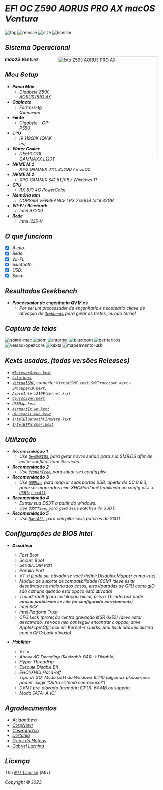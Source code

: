 # *EFI OC Z590 AORUS PRO AX macOS Ventura*



![tag](https://img.shields.io/github/v/release/Gilberto-Mascena/Z590-AORUS-PRO-AX?include_prereleases)
![release](https://img.shields.io/github/release-date/Gilberto-Mascena/Z590-AORUS-PRO-AX)
![size](https://img.shields.io/github/repo-size/Gilberto-Mascena/Z590-AORUS-PRO-AX)
![license](https://img.shields.io/github/license/Gilberto-Mascena/Z590-AORUS-PRO-AX)
##

## *Sistema Operacional*

<img align="right" src="./img/bannerp.png" alt=" foto Z590 AORUS PRO AX" width="330">

_**macOS**  **Ventura**_

##

## *Meu Setup*

- _**Placa Mãe**_
  - <a href="https://www.gigabyte.com/br/Motherboard/Z590-AORUS-PRO-AX-rev-10#kf" target="_blank">*Gigabyte Z590 AORUS PRO AX*</a>
- _**Gabinete**_
  - *Fortress-tg Gamemax*
- **Fonte**
  - *Gigabyte - GP-P550*
- _**CPU**_
  - *i9 11900K (QV1K es)*
- _**Water Cooler**_
  - *DEEPCOOL GAMMAXX L120T*
- _**NVME M.2**_
  - *XPG GAMMIX S11L 256GB / macOS*
- _**NVME M.2**_
  - *XPG GAMMIX S41 512GB / Windows 11*
- _**GPU**_
  - *RX 570 4G PowerColor*
- _**Memória ram**_
  - *CORSAIR VENGEANCE LPX 2x16GB total 32GB*
- _**WI-FI / Bluetooth**_
  - *Intel AX200*
- _**Rede**_
  - *Intel I225-V*  
##

## *O que funciona*

- [x] *Áudio.*
- [x] *Rede.*
- [x] *WI-FI.*
- [x] *Bluetooth.*
- [x] *USB.*
- [x] *Sleep.*
##

## *Resultados Geekbench*
* _**Processador de engenharia QV1K es**_
  * *Por ser um processador de engenharia é necessário chave de ativação do [`Geekbench`](https://www.geekbench.com) para gerar os testes, eu não tenho!*

##

## *Captura de telas*

![sobre-mac](./img/about.png)
![som](./img/sound.png)
![internet](./img/network-wifi.png)
![bluetooth](./img/bluetooth.png)
![perifericos](./img/peripherals.png)
![versao-opencore](./img/opencore-version.png)
![kexts](./img/kexts.png)
![mapeamento-usb](./img/USB-mapping.png)
##

## *Kexts usadas, (todas versões Releases)*

- *[`WhateverGreen.kext`](https://github.com/acidanthera/WhateverGreen)*
- *[`Lilu.kext`](https://github.com/acidanthera/Lilu)*
- *[`VirtualSMC`](https://github.com/acidanthera/VirtualSMC), somente: `VirtualSMC.kext`, `SMCProcessor.kext` e `SMCSuperIO.kext`*.
- *[`AppleInteli210Ethernet.kext`](https://github.com/luchina-gabriel/youtube-files/raw/main/AppleIntelI210Ethernet.kext.zip)*
- *[`CpuTscSync.kext`](https://github.com/acidanthera/CpuTscSync)*
- *`USBMap.kext`*
- *[`AirportItlwm.kext`](https://github.com/OpenIntelWireless/itlwm/releases)*
- *[`BluetoolFixup.kext`](https://github.com/acidanthera/BrcmPatchRAM/releases)*
- *[`IntelBluetoothFirmware.kext`](https://github.com/OpenIntelWireless/IntelBluetoothFirmware/releases)*
- *[`IntelBTPatcher.kext`](https://github.com/OpenIntelWireless/IntelBluetoothFirmware/releases)*
##

## *Utilização*

* _**Recomendação 1**_
  * *Use [`GenSMBIOS`](https://github.com/corpnewt/GenSMBIOS), para gerar novos seriais para sua SMBIOS afim de evitar conflitos com iServices.*
* _**Recomendação 2**_
  * *Use [`ProperTree`](https://github.com/corpnewt/ProperTree), para editar seu config.plist.*     
* _**Recomendação 3**_
  * *Use [`USBMap`](https://github.com/corpnewt/USBMap), para mapear suas portas USB, apartir do OC 0.9.3, pode ser mapeadas com XHCIPortLimit habilitada no config.plist + [`USBInjectAll`](https://github.com/Sniki/OS-X-USB-Inject-All/releases).*
* _**Recomendação 4**_
  * *Extrair sua DSDT a partir do windows.*
  * *Use [`SSDTTime`](https://github.com/corpnewt/SSDTTime), para gera seus patches de SSDT.*    
* _**Recomendação 5**_
  * *Use [`MaciASL`](https://github.com/acidanthera/MaciASL), para compilar seus patches de SSDT.*
##

## *Configurações de BIOS Intel*

* _**Desativar**_

  * *Fast Boot*
  * *Secure Boot*
  * *Serial/COM Port*
  * *Parallel Port*
  * *VT-d (pode ser ativado se você definir DisableIoMapper como true)*
  * *Módulo de suporte de compatibilidade (CSM) (deve estar desativado na maioria dos casos, erros/paradas de GPU como gIO são comuns quando esta opção está ativada)*
  * *Thunderbolt (para instalação inicial, pois o Thunderbolt pode causar problemas se não for configurado corretamente)*
  * *Intel SGX*
  * *Intel Platform Trust*
  * *CFG Lock (proteção contra gravação MSR 0xE2) (deve estar desativado, se você não conseguir encontrar a opção, ative AppleXcpmCfgLock em Kernel -> Quirks. Seu hack não inicializará com o CFG-Lock ativado)*

* _**Habilitar**_

  * *VT-x*
  * *Above 4G Decoding (Resizable BAR -> Disable)*
  * *Hyper-Threading*
  * *Execute Disable Bit*
  * *EHCI/XHCI Hand-off*
  * *Tipo de SO: Modo UEFI do Windows 8.1/10 (algumas placas-mãe podem exigir "Outro sistema operacional")*
  * *DVMT pré-alocado (memória iGPU): 64 MB ou superior*
  * *Modo SATA: AHCI*
##

## *Agradecimentos*

- [*Acidanthera*](https://github.com/acidanthera)
- [*CorpNewt*](https://github.com/corpnewt)
- [*CrisHotpatch*](https://t.me/crishotpatch)
- [*Dortania*](https://dortania.github.io/OpenCore-Install-Guide/config.plist/comet-lake.html#platforminfo)
- [*Dicas do Mateus*](https://www.youtube.com/c/DicasdoMateus)
- [*Gabriel Luchina*](https://www.youtube.com/c/gabrielluchina)
##

## *Licença* 

*The* [*MIT License*](./LICENSE.md) (*MIT*)

*Copyright :copyright: 2023* 
##